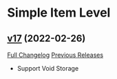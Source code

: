 # Simple Item Level

## [v17](https://github.com/kemayo/wow-simpleitemlevel/tree/v17) (2022-02-26)
[Full Changelog](https://github.com/kemayo/wow-simpleitemlevel/compare/v16...v17) [Previous Releases](https://github.com/kemayo/wow-simpleitemlevel/releases)

- Support Void Storage  
